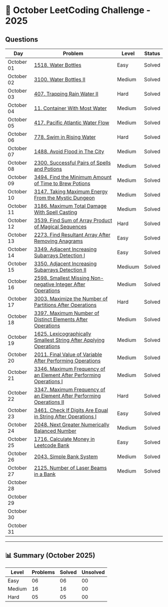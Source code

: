 # 📅 October LeetCoding Challenge - 2025

## Questions

| Day | Problem | Level | Status |
| --- | ------- | ----- | ------ |
| October 01 | [1518. Water Bottles](https://leetcode.com/problems/water-bottles/) | Easy | Solved |
| October 02 | [3100. Water Bottles II](https://leetcode.com/problems/water-bottles-ii/) | Medium | Solved |
| October 03 | [407. Trapping Rain Water II](https://leetcode.com/problems/trapping-rain-water-ii/) | Hard | Solved |
| October 04 | [11. Container With Most Water](https://leetcode.com/problems/container-with-most-water/) | Medium | Solved |
| October 05 | [417. Pacific Atlantic Water Flow](https://leetcode.com/problems/pacific-atlantic-water-flow/) | Medium | Solved |
| October 06 | [778. Swim in Rising Water](https://leetcode.com/problems/swim-in-rising-water/) | Hard | Solved |
| October 07 | [1488. Avoid Flood in The City](https://leetcode.com/problems/avoid-flood-in-the-city/) | Medium | Solved |
| October 08 | [2300. Successful Pairs of Spells and Potions](https://leetcode.com/problems/successful-pairs-of-spells-and-potions/) | Medium | Solved |
| October 09 | [3494. Find the Minimum Amount of Time to Brew Potions](https://leetcode.com/problems/find-the-minimum-amount-of-time-to-brew-potions/) | Medium | Solved |
| October 10 | [3147. Taking Maximum Energy From the Mystic Dungeon](https://leetcode.com/problems/taking-maximum-energy-from-the-mystic-dungeon/) | Medium | Solved |
| October 11 | [3186. Maximum Total Damage With Spell Casting](https://leetcode.com/problems/maximum-total-damage-with-spell-casting/) | Medium | Solved |
| October 12 | [3539. Find Sum of Array Product of Magical Sequences](https://leetcode.com/problems/find-sum-of-array-product-of-magical-sequences/) | Hard | Solved |
| October 13 | [2273. Find Resultant Array After Removing Anagrams](https://leetcode.com/problems/find-resultant-array-after-removing-anagrams/) | Easy | Solved |
| October 14 | [3349. Adjacent Increasing Subarrays Detection I](https://leetcode.com/problems/adjacent-increasing-subarrays-detection-i/) | Easy | Solved |
| October 15 | [3350. Adjacent Increasing Subarrays Detection II](https://leetcode.com/problems/adjacent-increasing-subarrays-detection-ii/) | Mediuum | Solved |
| October 16 | [2598. Smallest Missing Non-negative Integer After Operations](https://leetcode.com/problems/smallest-missing-non-negative-integer-after-operations/) | Medium | Solved |
| October 17 | [3003. Maximize the Number of Partitions After Operations](https://leetcode.com/problems/maximize-the-number-of-partitions-after-operations/) | Hard | Solved |
| October 18 | [3397. Maximum Number of Distinct Elements After Operations](https://leetcode.com/problems/maximum-number-of-distinct-elements-after-operations/) | Medium | Solved |
| October 19 | [1625. Lexicographically Smallest String After Applying Operations](https://leetcode.com/problems/lexicographically-smallest-string-after-applying-operations/) | Medium | Solved |
| October 20 | [2011. Final Value of Variable After Performing Operations](https://leetcode.com/problems/final-value-of-variable-after-performing-operations/) | Medium | Solved |
| October 21 | [3346. Maximum Frequency of an Element After Performing Operations I](https://leetcode.com/problems/maximum-frequency-of-an-element-after-performing-operations-i/) | Medium | Solved |
| October 22 | [3347. Maximum Frequency of an Element After Performing Operations II](https://leetcode.com/problems/maximum-frequency-of-an-element-after-performing-operations-ii/) | Hard | Solved |
| October 23 | [3461. Check If Digits Are Equal in String After Operations I](https://leetcode.com/problems/check-if-digits-are-equal-in-string-after-operations-i/) | Easy | Solved |
| October 24 | [2048. Next Greater Numerically Balanced Number](https://leetcode.com/problems/next-greater-numerically-balanced-number/) | Medium | Solved |
| October 25 | [1716. Calculate Money in Leetcode Bank](https://leetcode.com/problems/calculate-money-in-leetcode-bank/) | Easy | Solved |
| October 26 | [2043. Simple Bank System](https://leetcode.com/problems/simple-bank-system/) | Medium | Solved |
| October 27 | [2125. Number of Laser Beams in a Bank](https://leetcode.com/problems/number-of-laser-beams-in-a-bank/) | Medium | Solved |
| October 28 | []() |  |  |
| October 29 | []() |  |  |
| October 30 | []() |  |  |
| October 31 | []() |  |  |

---

## 📊 Summary (October 2025)

| Level  | Problems | Solved | Unsolved |
| ------ | -------- | ------ | -------- |
| Easy   | 06 | 06 | 00 |
| Medium | 16 | 16 | 00 |
| Hard   | 05 | 05 | 00 |

